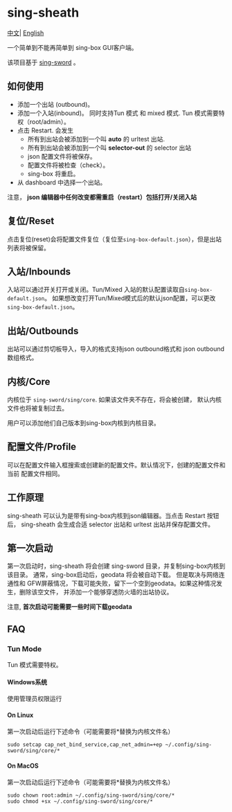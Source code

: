 # sing-sheath
<a href="./README.zh_CN.md">中文</a>|
<a href="./README.md">English</a>

一个简单到不能再简单到 sing-box GUI客户端。

该项目基于 [sing-sword](https://github.com/zzzgydi/sing-sword) 。

## 如何使用

- 添加一个出站 (outbound)。
- 添加一个入站(inbound)。 同时支持Tun 模式 和 mixed 模式. Tun 模式需要特权（root/admin）。
- 点击 Restart. 会发生
  - 所有到出站会被添加到一个叫 **auto** 的 urltest 出站.
  - 所有到出站会被添加到一个叫 **selector-out** 的 selector 出站
  - json 配置文件将被保存。
  - 配置文件将被检查（check）。
  - sing-box 将重启。
- 从 dashboard 中选择一个出站。

注意， **json 编辑器中任何改变都需重启（restart）包括打开/关闭入站**

## 复位/Reset
点击复位(reset)会将配置文件复位（复位至`sing-box-default.json`），但是出站列表将被保留。

## 入站/Inbounds
入站可以通过开关打开或关闭。Tun/Mixed 入站的默认配置读取自`sing-box-default.json`。
如果想改变打开Tun/Mixed模式后的默认json配置，可以更改`sing-box-default.json`。

## 出站/Outbounds
出站可以通过剪切板导入，导入的格式支持json outbound格式和 json outbound 数组格式。
## 内核/Core
内核位于 `sing-sword/sing/core`. 如果该文件夹不存在，将会被创建，
默认内核文件也将被复制过去。

用户可以添加他们自己版本到sing-box内核到内核目录。

## 配置文件/Profile
可以在配置文件输入框搜索或创建新的配置文件。默认情况下，创建的配置文件和当前
配置文件相同。

## 工作原理

sing-sheath 可以认为是带有sing-box内核到json编辑器。当点击 Restart 按钮后，
sing-sheath 会生成合适 selector 出站和 urltest 出站并保存配置文件。

## 第一次启动
第一次启动时，sing-sheath 将会创建 sing-sword 目录，并复制sing-box内核到该目录。
通常，sing-box启动后，geodata 将会被自动下载。 但是取决与网络连通性和
GFW屏蔽情况，下载可能失败，留下一个空到geodata。如果这种情况发生，删除该空文件，
并添加一个能够穿透防火墙的出站协议。

注意, **首次启动可能需要一些时间下载geodata** 

## FAQ

### Tun Mode

Tun 模式需要特权。

#### Windows系统

使用管理员权限运行

#### On Linux

第一次启动后运行下述命令（可能需要将*替换为内核文件名）

```
sudo setcap cap_net_bind_service,cap_net_admin=+ep ~/.config/sing-sword/sing/core/*
```

#### On MacOS

第一次启动后运行下述命令（可能需要将*替换为内核文件名）

```
sudo chown root:admin ~/.config/sing-sword/sing/core/*
sudo chmod +sx ~/.config/sing-sword/sing/core/*
```
